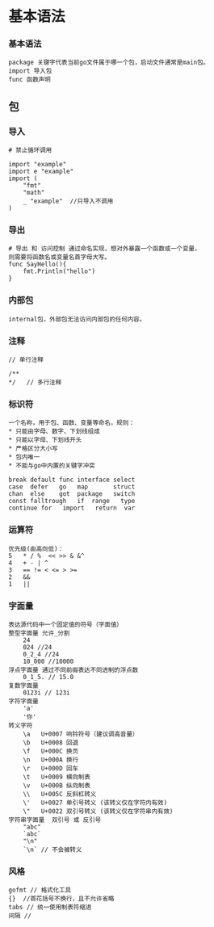 # 基本语法

### 基本语法
    package 关键字代表当前go文件属于哪一个包，启动文件通常是main包。
    import 导入包
    func 函数声明

## 包
### 导入
    # 禁止循环调用

    import "example"
    import e "example"
    import (
        "fmt"
        "math"
        _ "example"  //只导入不调用
    )

### 导出
    # 导出 和 访问控制 通过命名实现，想对外暴露一个函数或一个变量，
    则需要将函数名或变量名首字母大写。
    func SayHello(){
        fmt.Println("hello")
    }

### 内部包
    internal包，外部包无法访问内部包的任何内容。

### 注释
    // 单行注释
    
    /**
    */   // 多行注释
    

### 标识符
    一个名称，用于包、函数、变量等命名，规则：
    * 只能由字母、数字、下划线组成
    * 只能以字母、下划线开头
    * 严格区分大小写
    * 包内唯一
    * 不能与go中内置的关键字冲突

    break default func interface select
    case  defer   go   map       struct
    chan  else    got  package   switch
    const falltrough   if  range   type
    continue for   import   return  var

### 运算符
    优先级(由高向低)：
    5   * / %  << >> & &^
    4   + - | ^
    3   == != < <= > >=
    2   &&
    1   ||

### 字面量
    表达源代码中一个固定值的符号（字面值）
    整型字面量 允许_分割
        24
        024 //24
        0_2_4 //24
        10_000 //10000
    浮点字面量 通过不同前缀表达不同进制的浮点数
        0_1_5. // 15.0
    复数字面量
        0123i // 123i
    字符字面量
        'a'
        '你'
    转义字符
        \a   U+0007 响铃符号（建议调高音量）
        \b   U+0008 回退
        \f   U+000C 换页
        \n   U+000A 换行
        \r   U+000D 回车
        \t   U+0009 横向制表
        \v   U+000B 纵向制表
        \\   U+005C 反斜杠转义
        \'   U+0027 单引号转义 (该转义仅在字符内有效)
        \"   U+0022 双引号转义 (该转义仅在字符串内有效)
    字符串字面量  双引号 或 反引号
        "abc"
        `abc`
        "\n" 
        `\n` // 不会被转义

### 风格
    gofmt // 格式化工具
    {}  //首花括号不换行，且不允许省略
    tabs // 统一使用制表符缩进
    间隔 // 

    
    